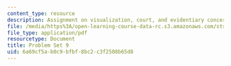 ```yaml
---
content_type: resource
description: Assignment on visualization, court, and evidentiary concerns.
file: /media/https%3A/open-learning-course-data-rc.s3.amazonaws.com/sts-067-scientific-visualization-across-disciplines-a-critical-introduction-spring-2005/6a69cf5ab0c9bfbf8bc2c3f2508b65d8_pset9.pdf
file_type: application/pdf
resourcetype: Document
title: Problem Set 9
uid: 6a69cf5a-b0c9-bfbf-8bc2-c3f2508b65d8
---
```

